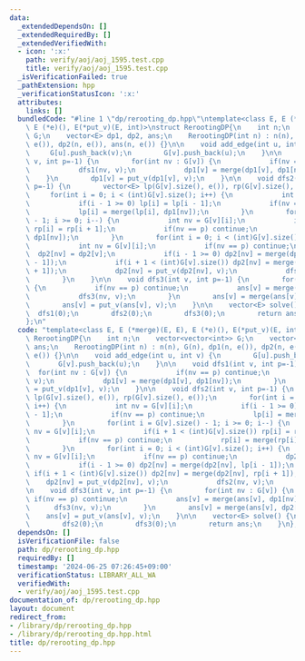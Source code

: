 ```yaml
---
data:
  _extendedDependsOn: []
  _extendedRequiredBy: []
  _extendedVerifiedWith:
  - icon: ':x:'
    path: verify/aoj/aoj_1595.test.cpp
    title: verify/aoj/aoj_1595.test.cpp
  _isVerificationFailed: true
  _pathExtension: hpp
  _verificationStatusIcon: ':x:'
  attributes:
    links: []
  bundledCode: "#line 1 \"dp/rerooting_dp.hpp\"\ntemplate<class E, E (*merge)(E, E),\
    \ E (*e)(), E(*put_v)(E, int)>\nstruct RerootingDP{\n    int n;\n    vector<vector<int>>\
    \ G;\n    vector<E> dp1, dp2, ans;\n    RerootingDP(int n) : n(n), G(n), dp1(n,\
    \ e()), dp2(n, e()), ans(n, e()) {}\n\n    void add_edge(int u, int v) {\n   \
    \     G[u].push_back(v);\n        G[v].push_back(u);\n    }\n\n    void dfs1(int\
    \ v, int p=-1) {\n        for(int nv : G[v]) {\n            if(nv == p) continue;\n\
    \            dfs1(nv, v);\n            dp1[v] = merge(dp1[v], dp1[nv]);\n    \
    \    }\n        dp1[v] = put_v(dp1[v], v);\n    }\n\n    void dfs2(int v, int\
    \ p=-1) {\n        vector<E> lp(G[v].size(), e()), rp(G[v].size(), e());\n   \
    \     for(int i = 0; i < (int)G[v].size(); i++) {\n            int nv = G[v][i];\n\
    \            if(i - 1 >= 0) lp[i] = lp[i - 1];\n            if(nv == p) continue;\n\
    \            lp[i] = merge(lp[i], dp1[nv]);\n        }\n        for(int i = G[v].size()\
    \ - 1; i >= 0; i--) {\n            int nv = G[v][i];\n            if(i + 1 < (int)G[v].size())\
    \ rp[i] = rp[i + 1];\n            if(nv == p) continue;\n            rp[i] = merge(rp[i],\
    \ dp1[nv]);\n        }\n        for(int i = 0; i < (int)G[v].size(); i++) {\n\
    \            int nv = G[v][i];\n            if(nv == p) continue;\n          \
    \  dp2[nv] = dp2[v];\n            if(i - 1 >= 0) dp2[nv] = merge(dp2[nv], lp[i\
    \ - 1]);\n            if(i + 1 < (int)G[v].size()) dp2[nv] = merge(dp2[nv], rp[i\
    \ + 1]);\n            dp2[nv] = put_v(dp2[nv], v);\n            dfs2(nv, v);\n\
    \        }\n    }\n\n    void dfs3(int v, int p=-1) {\n        for(int nv : G[v])\
    \ {\n            if(nv == p) continue;\n            ans[v] = merge(ans[v], dp1[nv]);\n\
    \            dfs3(nv, v);\n        }\n        ans[v] = merge(ans[v], dp2[v]);\n\
    \        ans[v] = put_v(ans[v], v);\n    }\n\n    vector<E> solve() {\n      \
    \  dfs1(0);\n        dfs2(0);\n        dfs3(0);\n        return ans;\n    }\n\
    };\n"
  code: "template<class E, E (*merge)(E, E), E (*e)(), E(*put_v)(E, int)>\nstruct\
    \ RerootingDP{\n    int n;\n    vector<vector<int>> G;\n    vector<E> dp1, dp2,\
    \ ans;\n    RerootingDP(int n) : n(n), G(n), dp1(n, e()), dp2(n, e()), ans(n,\
    \ e()) {}\n\n    void add_edge(int u, int v) {\n        G[u].push_back(v);\n \
    \       G[v].push_back(u);\n    }\n\n    void dfs1(int v, int p=-1) {\n      \
    \  for(int nv : G[v]) {\n            if(nv == p) continue;\n            dfs1(nv,\
    \ v);\n            dp1[v] = merge(dp1[v], dp1[nv]);\n        }\n        dp1[v]\
    \ = put_v(dp1[v], v);\n    }\n\n    void dfs2(int v, int p=-1) {\n        vector<E>\
    \ lp(G[v].size(), e()), rp(G[v].size(), e());\n        for(int i = 0; i < (int)G[v].size();\
    \ i++) {\n            int nv = G[v][i];\n            if(i - 1 >= 0) lp[i] = lp[i\
    \ - 1];\n            if(nv == p) continue;\n            lp[i] = merge(lp[i], dp1[nv]);\n\
    \        }\n        for(int i = G[v].size() - 1; i >= 0; i--) {\n            int\
    \ nv = G[v][i];\n            if(i + 1 < (int)G[v].size()) rp[i] = rp[i + 1];\n\
    \            if(nv == p) continue;\n            rp[i] = merge(rp[i], dp1[nv]);\n\
    \        }\n        for(int i = 0; i < (int)G[v].size(); i++) {\n            int\
    \ nv = G[v][i];\n            if(nv == p) continue;\n            dp2[nv] = dp2[v];\n\
    \            if(i - 1 >= 0) dp2[nv] = merge(dp2[nv], lp[i - 1]);\n           \
    \ if(i + 1 < (int)G[v].size()) dp2[nv] = merge(dp2[nv], rp[i + 1]);\n        \
    \    dp2[nv] = put_v(dp2[nv], v);\n            dfs2(nv, v);\n        }\n    }\n\
    \n    void dfs3(int v, int p=-1) {\n        for(int nv : G[v]) {\n           \
    \ if(nv == p) continue;\n            ans[v] = merge(ans[v], dp1[nv]);\n      \
    \      dfs3(nv, v);\n        }\n        ans[v] = merge(ans[v], dp2[v]);\n    \
    \    ans[v] = put_v(ans[v], v);\n    }\n\n    vector<E> solve() {\n        dfs1(0);\n\
    \        dfs2(0);\n        dfs3(0);\n        return ans;\n    }\n};"
  dependsOn: []
  isVerificationFile: false
  path: dp/rerooting_dp.hpp
  requiredBy: []
  timestamp: '2024-06-25 07:26:45+09:00'
  verificationStatus: LIBRARY_ALL_WA
  verifiedWith:
  - verify/aoj/aoj_1595.test.cpp
documentation_of: dp/rerooting_dp.hpp
layout: document
redirect_from:
- /library/dp/rerooting_dp.hpp
- /library/dp/rerooting_dp.hpp.html
title: dp/rerooting_dp.hpp
---
```

